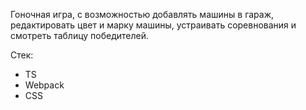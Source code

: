 Гоночная игра, с возможностью добавлять машины в гараж, редактировать цвет и марку машины, устраивать соревнования и смотреть таблицу победителей.

Стек:
- TS
- Webpack
- CSS
